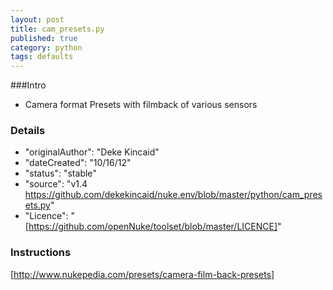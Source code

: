 ```yaml
---
layout: post
title: cam_presets.py
published: true
category: python
tags: defaults
---
```


###Intro
- Camera format Presets with filmback of various sensors

### Details
- "originalAuthor": "Deke Kincaid"
- "dateCreated": "10/16/12"
- "status": "stable"
- "source": "v1.4 https://github.com/dekekincaid/nuke.env/blob/master/python/cam_presets.py"
- "Licence": "[https://github.com/openNuke/toolset/blob/master/LICENCE]"

### Instructions
[http://www.nukepedia.com/presets/camera-film-back-presets]

